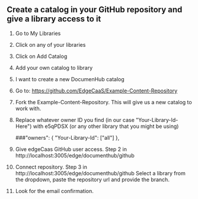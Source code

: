 ## Create a catalog in your GitHub repository and give a library access to it
1. Go to My Libraries
2. Click on any of your libraries
3. Click on Add Catalog
4. Add your own catalog to library
5. I want to create a new DocumenHub catalog
6. Go to: https://github.com/EdgeCaaS/Example-Content-Repository
7. Fork the Example-Content-Repository. This will give us a new catalog to work with.

8. Replace whatever owner ID you find (in our case "Your-Library-Id-Here") with e5qPDSX (or any other library that you might be using)

    ###"owners": { "Your-Library-Id": ["all"] },
         
9. Give edgeCaas GitHub user access. Step 2 in http://localhost:3005/edge/documenthub/github
10. Connect repository. Step 3 in http://localhost:3005/edge/documenthub/github Select a library from the dropdown, paste the repository url and provide the branch.
11. Look for the email confirmation.

